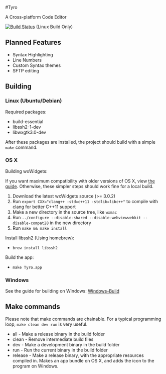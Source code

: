 #Tyro

A Cross-platform Code Editor

[![Build Status](https://travis-ci.org/timw4mail/Tyro.svg?branch=master)](https://travis-ci.org/timw4mail/Tyro) (Linux Build Only)

## Planned Features

* Syntax Highlighting
* Line Numbers
* Custom Syntax themes
* SFTP editing

## Building

### Linux (Ubuntu/Debian)
Required packages:

* build-essential
* libssh2-1-dev
* libwxgtk3.0-dev

After these packages are installed, the project should build with a simple `make` command.

### OS X
Building wxWidgets:

If you want maximum compatibility with older versions of OS X,
view [the guide](./Mac-compatibility-build.md). Otherwise, these simpler
steps should work fine for a local build.

1. Download the latest wxWidgets source (>= 3.0.2)
2. Run `export CXX="clang++ -std=c++11 -stdlib=libc++"` to compile with clang for better C++11 support
3. Make a new directory in the source tree, like `wxmac`
4. Run `../configure --disable-shared --disable-webviewwebkit --disable-compat28` in the new directory
5. Run `make && make install`

Install libssh2 (Using homebrew):

* `brew install libssh2`

Build the app:

* `make Tyro.app`

### Windows

See the guide for building on Windows: [Windows-Build](./Windows-Build.md)

## Make commands
Please note that make commands are chainable. For a typical programming loop, `make clean dev run` is very useful.

* all - Make a release binary in the build folder
* clean - Remove intermediate build files
* dev - Make a development binary in the build folder
* run - Run the current binary in the build folder
* release - Make a release binary, with the appropriate resources compiled in. Makes an app bundle on OS X, and adds the icon to the program on Windows.




